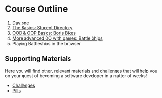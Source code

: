 # Course Outline

1. [Day one](https://github.com/makersacademy/course/blob/master/day_one.md)
2. [The Basics: Student Directory](https://github.com/makersacademy/course/blob/master/student_directory.md)
3. [OOD & OOP Basics: Boris Bikes](https://github.com/makersacademy/course/blob/master/boris_bikes.md)
4. [More advanced OO with games: Battle Ships](https://github.com/makersacademy/course/blob/master/battle_ships.md)
5. Playing Battleships in the browser

## Supporting Materials

Here you will find other, relevant materials and challenges that will help you on your quest of becoming a software developer in a matter of weeks!

- [Challenges](https://github.com/makersacademy/course/blob/master/challenges/challenges.md)
- [Pills](https://github.com/makersacademy/course/blob/master/pills.md)